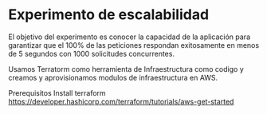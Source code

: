 # Experimento de escalabilidad
El objetivo del experimento es conocer la capacidad de la aplicación para garantizar que el 100% de las peticiones respondan exitosamente en menos de 5 segundos con 1000 solicitudes concurrentes.

Usamos Terratorm como herramienta de Infraestructura como codigo y creamos y aprovisionamos modulos de infraestructura en AWS.

Prerequisitos
Install terraform
https://developer.hashicorp.com/terraform/tutorials/aws-get-started

